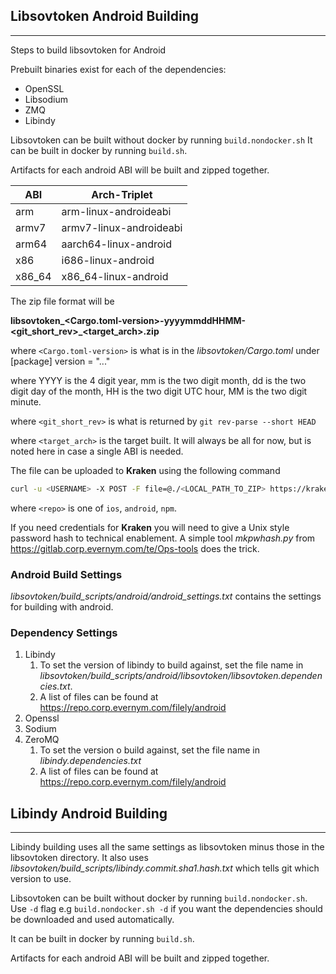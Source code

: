 ## Libsovtoken Android Building
-------------------------------
Steps to build libsovtoken for Android

Prebuilt binaries exist for each of the dependencies:
- OpenSSL
- Libsodium
- ZMQ
- Libindy

Libsovtoken can be built without docker by running `build.nondocker.sh`
It can be built in docker by running `build.sh`.

Artifacts for each android ABI will be built and zipped together.

| ABI | Arch-Triplet |
| --- | ------------ |
| arm   | arm-linux-androideabi |
| armv7 | armv7-linux-androideabi |
| arm64 | aarch64-linux-android |
| x86   | i686-linux-android |
| x86_64 | x86_64-linux-android |

The zip file format will be

**libsovtoken_<Cargo.toml-version>-yyyymmddHHMM-<git_short_rev>_<target_arch>.zip**

where `<Cargo.toml-version>` is what is in the *libsovtoken/Cargo.toml* under \[package]
version = "..."

where YYYY is the 4 digit year, mm is the two digit month, dd is the two digit day of the month, HH is the two digit UTC hour, MM is the two digit minute.

where `<git_short_rev>` is what is returned by `git rev-parse --short HEAD`

where `<target_arch>` is the target built. It will always be all for now, but is noted here in case a single ABI is needed.

The file can be uploaded to **Kraken** using the following command
```bash
curl -u <USERNAME> -X POST -F file=@./<LOCAL_PATH_TO_ZIP> https://kraken.corp.evernym.com/repo/<repo>/upload
```

where `<repo>` is one of `ios`, `android`, `npm`.


If you need credentials for **Kraken** you will need to give a Unix style password hash to technical enablement.
A simple tool *mkpwhash.py* from https://gitlab.corp.evernym.com/te/Ops-tools does the trick.

### Android Build Settings

*libsovtoken/build_scripts/android/android_settings.txt* contains the settings for building with android.

### Dependency Settings

1. Libindy
    1. To set the version of libindy to build against, set the file name in *libsovtoken/build_scripts/android/libsovtoken/libsovtoken.dependencies.txt*.
    1. A list of files can be found at https://repo.corp.evernym.com/filely/android
1. Openssl
1. Sodium
1. ZeroMQ
    1. To set the version o build against, set the file name in *libindy.dependencies.txt*
    1. A list of files can be found at https://repo.corp.evernym.com/filely/android


## Libindy Android Building
---------------------------

Libindy building uses all the same settings as libsovtoken minus those in the libsovtoken directory.
It also uses *libsovtoken/build_scripts/libindy.commit.sha1.hash.txt* which tells git which
version to use.

Libsovtoken can be built without docker by running `build.nondocker.sh`. Use `-d` flag e.g `build.nondocker.sh -d` if you want the dependencies should be downloaded and used automatically.

It can be built in docker by running `build.sh`.

Artifacts for each android ABI will be built and zipped together.

